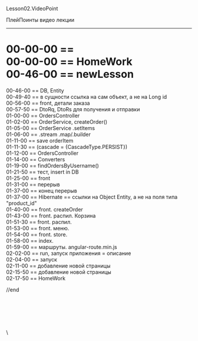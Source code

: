 ﻿
Lesson02.VideoPoint  

ПлейПоинты видео лекции  

---
00-00-00 ==   
00-00-00 == HomeWork   
00-46-00 == newLesson  
=======================  
00-46-00 == DB, Entity  
00-49-40 == в сущности ссылка на сам объект, а не на Long id  
00-56-00 == front, детали заказа  
00-57-50 == DtoRq, DtoRs для получения и отправки  
01-00-00 == OrdersController  
01-02-00 == OrderService, createOrder()  
01-05-00 == OrderService  .setItems   
01-06-00 == .stream .map/.builder   
01-11-00 == save orderItem   
01-11-30 == (cascade = {CascadeType.PERSIST})   
01-12-00 == OrdersController   
01-14-00 == Converters  
01-19-00 == findOrdersByUsername()  
01-21-50 == тест, insert in DB  
01-25-00 == front  
01-31-00 == перерыв    
01-37-00 == конец перерыв    
01-37-00 == Hibernate == ссылки на Object Entity, а не на поля типа "product_id"    
01-40-00 == front. createOrder   
01-43-00 == front. распил. Корзина   
01-51-30 == front. распил.    
01-53-00 == front. меню.    
01-54-00 == front. store.    
01-58-00 == index. <ng-view></ng-view>   
01-59-00 == маршруты. angular-route.min.js   
02-02-00 == run, запуск приложения = описание   
02-04-00 == запуск   
02-11-00 == добавление новой страницы  
02-15-50 == добавление новой страницы  
02-17-50 == HomeWork  












//end  

















\
\
\
\
\
\
